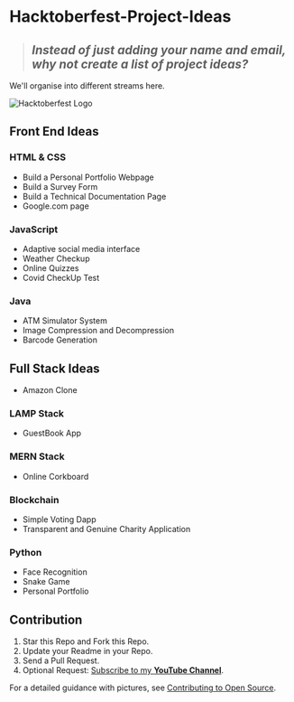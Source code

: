 # Hacktoberfest-Project-Ideas

> ## *Instead of just adding your name and email, why not create a list of project ideas?*

We'll organise into different streams here.

![Hacktoberfest Logo](./hacktoberfest.webp)

## Front End Ideas

### HTML & CSS

* Build a Personal Portfolio Webpage
* Build a Survey Form
* Build a Technical Documentation Page
* Google.com page 

### JavaScript

* Adaptive social media interface
* Weather Checkup
* Online Quizzes
* Covid CheckUp Test

### Java

* ATM Simulator System
* Image Compression and Decompression
* Barcode Generation

## Full Stack Ideas

* Amazon Clone

### LAMP Stack

* GuestBook App

### MERN Stack

* Online Corkboard

### Blockchain

* Simple Voting Dapp
* Transparent and Genuine Charity Application

### Python

* Face Recognition
* Snake Game
* Personal Portfolio

## Contribution

1. Star this Repo and Fork this Repo.
2. Update your Readme in your Repo.
3. Send a Pull Request.
4. Optional Request: [Subscribe to my **YouTube Channel**](https://www.youtube.com/praveenscience?sub_confirmation=1).

For a detailed guidance with pictures, see [Contributing to Open Source](https://github.com/CatsInTech/Rezume/blob/master/CONTRIBUTING.md).
